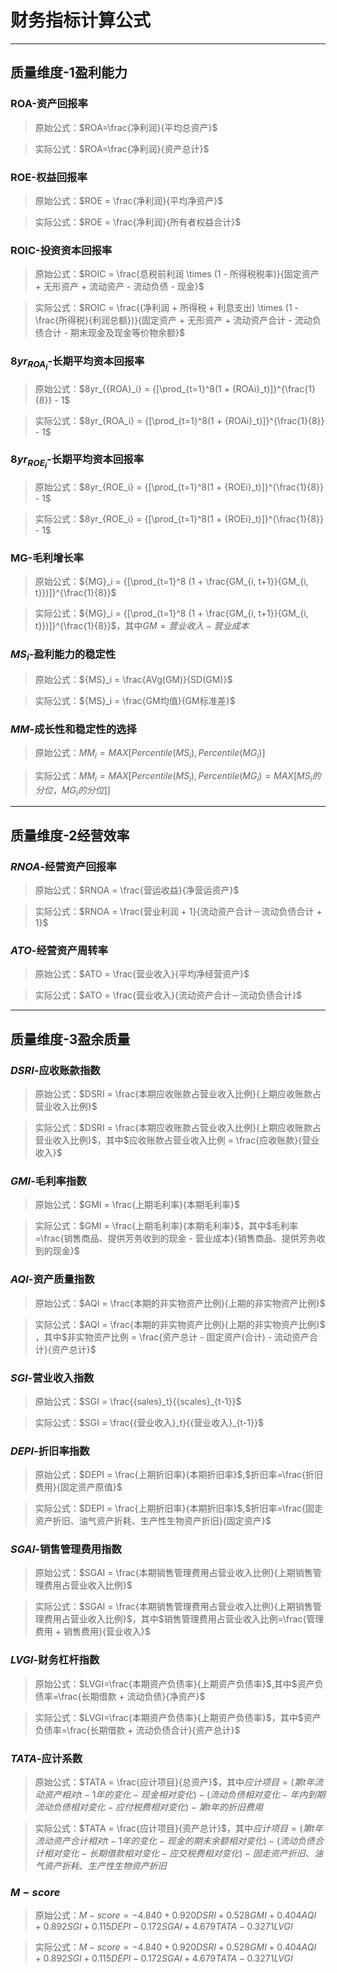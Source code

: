 # 财务指标计算公式
---
## 质量维度-1盈利能力
### ROA-资产回报率
> 原始公式：$ROA=\frac{净利润}{平均总资产}$

> 实际公式：$ROA=\frac{净利润}{资产总计}$
### ROE-权益回报率
> 原始公式：$ROE = \frac{净利润}{平均净资产}$

> 实际公式：$ROE = \frac{净利润}{所有者权益合计}$
### ROIC-投资资本回报率
> 原始公式：$ROIC = \frac{息税前利润 \times (1 - 所得税税率)}{固定资产 + 无形资产 + 流动资产 - 流动负债 - 现金}$

> 实际公式：$ROIC = \frac{(净利润 + 所得税 + 利息支出) \times (1 - \frac{所得税}{利润总额})}{固定资产 + 无形资产 + 流动资产合计 - 流动负债合计 - 期末现金及现金等价物余额}$
### $8yr_{ROA_i}$-长期平均资本回报率
> 原始公式：$8yr_{{ROA}_i} = {[\prod_{t=1}^8(1 + {ROAi}_t)]}^{\frac{1}{8}} - 1$

> 实际公式：$8yr_{ROA_i} = {[\prod_{t=1}^8(1 + {ROAi}_t)]}^{\frac{1}{8}} - 1$

### $8yr_{ROE_i}$-长期平均资本回报率
> 原始公式：$8yr_{ROE_i} = {[\prod_{t=1}^8(1 + {ROEi}_t)]}^{\frac{1}{8}} - 1$

> 实际公式：$8yr_{ROE_i} = {[\prod_{t=1}^8(1 + {ROEi}_t)]}^{\frac{1}{8}} - 1$

### MG-毛利增长率
> 原始公式：${MG}_i = {[\prod_{t=1}^8 (1 + \frac{GM_{i, t+1}}{GM_{i, t}})]}^{\frac{1}{8}}$

> 实际公式：${MG}_i = {[\prod_{t=1}^8 (1 + \frac{GM_{i, t+1}}{GM_{i, t}})]}^{\frac{1}{8}}$，其中$GM = 营业收入 - 营业成本$
### $MS_i$-盈利能力的稳定性
> 原始公式：${MS}_i = \frac{AVg(GM)}{SD(GM)}$

> 实际公式：${MS}_i = \frac{GM均值}{GM标准差}$
### $MM$-成长性和稳定性的选择
> 原始公式：${MM}_i = MAX[Percentile({MS}_i), Percentile({MG}_i)]$

> 实际公式：${MM}_i = MAX[Percentile({MS}_i), Percentile({MG}_i) = MAX[{MS}_i的分位，{MG}_i的分位]]$
---
## 质量维度-2经营效率
### $RNOA$-经营资产回报率
> 原始公式：$RNOA = \frac{营运收益}{净营运资产}$

> 实际公式：$RNOA = \frac{营业利润 + 1}{流动资产合计－流动负债合计 + 1}$

### $ATO$-经营资产周转率
> 原始公式：$ATO = \frac{营业收入}{平均净经营资产}$

> 实际公式：$ATO = \frac{营业收入}{流动资产合计－流动负债合计}$

---
## 质量维度-3盈余质量
### $DSRI$-应收账款指数
> 原始公式：$DSRI = \frac{本期应收账款占营业收入比例}{上期应收账款占营业收入比例}$

> 实际公式：$DSRI = \frac{本期应收账款占营业收入比例}{上期应收账款占营业收入比例}$，其中$应收账款占营业收入比例 = \frac{应收账款}{营业收入}$

### $GMI$-毛利率指数
> 原始公式：$GMI = \frac{上期毛利率}{本期毛利率}$

> 实际公式：$GMI = \frac{上期毛利率}{本期毛利率}$，其中$毛利率=\frac{销售商品、提供芳务收到的现金 - 营业成本}{销售商品、提供芳务收到的现金}$

### $AQI$-资产质量指数
> 原始公式：$AQI = \frac{本期的非实物资产比例}{上期的非实物资产比例}$ 

> 实际公式：$AQI = \frac{本期的非实物资产比例}{上期的非实物资产比例}$ ，其中$非实物资产比例 = \frac{资产总计 - 固定资产(合计) - 流动资产合计}{资产总计}$

### $SGI$-营业收入指数
> 原始公式：$SGI = \frac{{sales}_t}{{scales}_{t-1}}$

> 实际公式：$SGI = \frac{{营业收入}_t}{{营业收入}_{t-1}}$

### $DEPI$-折旧率指数
> 原始公式：$DEPI = \frac{上期折旧率}{本期折旧率}$,$折旧率=\frac{折旧费用}{固定资产原值}$

> 实际公式：$DEPI = \frac{上期折旧率}{本期折旧率}$,$折旧率=\frac{固走资产折旧、油气资产折耗、生产性生物资产折旧}{固定资产}$

### $SGAI$-销售管理费用指数
> 原始公式：$SGAI = \frac{本期销售管理费用占营业收入比例}{上期销售管理费用占营业收入比例}$

> 实际公式：$SGAI = \frac{本期销售管理费用占营业收入比例}{上期销售管理费用占营业收入比例}$，其中$销售管理费用占营业收入比例=\frac{管理费用 + 销售费用}{营业收入}$

### $LVGI$-财务杠杆指数
> 原始公式：$LVGI=\frac{本期资产负债率}{上期资产负债率}$,其中$资产负债率=\frac{长期借款 + 流动负债}{净资产}$

> 实际公式：$LVGI=\frac{本期资产负债率}{上期资产负债率}$，其中$资产负债率=\frac{长期借款 + 流动负债合计}{资产总计}$

### $TATA$-应计系数
> 原始公式：$TATA = \frac{应计项目}{总资产}$，其中$应计项目 = (第t年流动资产相对t-1年的变化 - 现金
相对变化) - (流动负债相对变化 - 年内到期流动负债相对变化 - 应付
税费相对变化) - 第t年的折旧费用$

> 实际公式：$TATA = \frac{应计项目}{资产总计}$，其中$应计项目 = (第t年流动资产合计相对t-1年的变化 - 现金的期末余额
相对变化) - (流动负债合计相对变化 - 长期借款相对变化 - 应交税费相对变化) - 固走资产折旧、油气资产折耗、生产性生物资产折旧$

### $M-score$
> 原始公式：$M-score = -4.840+0.920DSRI+0.528GMI+0.404AQI+0.892SGI+
0.115DEPI-0.172SGAI+4.679TATA-0.3271LVGI$

> 实际公式：$M-score = -4.840+0.920DSRI+0.528GMI+0.404AQI+0.892SGI+
0.115DEPI-0.172SGAI+4.679TATA-0.3271LVGI$
